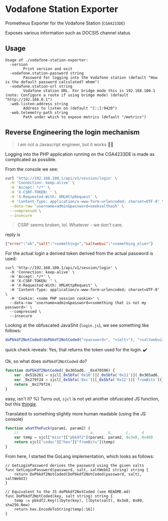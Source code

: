 # Vodafone Station Exporter
Prometheus Exporter for the Vodafone Station (`CGA4233DE`)

Exposes various information such as DOCSIS channel status.

## Usage
```
Usage of ./vodafone-station-exporter:
  -version
    	Print version and exit
  -vodafone.station-password string
    	Password for logging into the Vodafone station (default "How is the default password calculated? mhmm")
  -vodafone.station-url string
    	Vodafone station URL. For bridge mode this is 192.168.100.1 (note: Configure a route if using bridge mode) (default "http://192.168.0.1")
  -web.listen-address string
    	Address to listen on (default "[::]:9420")
  -web.telemetry-path string
    	Path under which to expose metrics (default "/metrics")
```


## Reverse Engineering the login mechanism
> I am not a Javascript engineer, but it works :man_shrugging:

Logging into the PHP application running on the CGA4233DE is made as complicated as possible.

From the console we see:
```bash
curl 'http://192.168.100.1/api/v1/session/login' \
  -H 'Connection: keep-alive' \
  -H 'Accept: */*' \
  -H 'X-CSRF-TOKEN: ' \
  -H 'X-Requested-With: XMLHttpRequest' \
  -H 'Content-Type: application/x-www-form-urlencoded; charset=UTF-8' \
  --data-raw 'username=admin&password=seeksalthash' \
  --compressed \
  --insecure
```

> CSRF seems broken, lol. Whatever - we don't care.

reply is
```json
{"error":"ok","salt":"<something>","saltwebui":"<something_else>"}
```

For the actual login a derived token derived from the actual password is used:
```
curl 'http://192.168.100.1/api/v1/session/login' \
  -H 'Connection: keep-alive' \
  -H 'Accept: */*' \
  -H 'X-CSRF-TOKEN: ' \
  -H 'X-Requested-With: XMLHttpRequest' \
  -H 'Content-Type: application/x-www-form-urlencoded; charset=UTF-8' \
  -H 'Cookie: <some PHP session cookie>' \
  --data-raw 'username=admin&password=<something that is not my password>' \
  --compressed \
  --insecure
```

Looking at the obfuscated JavaShit (`login.js`), we see something like follows:
```js
doPbkdf2NotCoded(doPbkdf2NotCoded("<password>", "<salt>"), "<saltwebui>")
```

quick check reveals: Yes, that returns the token used for the login. :heavy_check_mark:

Ok, so what does `doPbkdf2NotCoded` do?

```js
function doPbkdf2NotCoded(_0x365ad6, _0x470596) {
    var _0x51b261 = sjcl[_0x5bfa('0x10')][_0x5bfa('0x11')](_0x365ad6, _0x470596, 0x3e8, 0x80);
    var _0x279f24 = sjcl[_0x5bfa('0xc')][_0x5bfa('0x12')]['fromBits'](_0x51b261);
    return _0x279f24;
}
```
easy, isn't it? %)
Turns out, `sjcl` is not yet another obfuscated JS function, but this [thingie](https://github.com/bitwiseshiftleft/sjcl).

Translated to something slightly more human readable (using the JS console)
```js
function whatTheFuck(param1, param2) {
    //                                a,      b,      c,     d
    var temp = sjcl["misc"]["pbkdf2"](param1, param2, 0x3e8, 0x80)
    return sjcl["codec"]["hex"]["fromBits"](temp)
}
```

From here, I started the GoLang implementation, which looks as follows:
```golang
// GetLoginPassword derives the password using the given salts
func GetLoginPassword(password, salt, saltWebUI string) string {
    return DoPbkdf2NotCoded(DoPbkdf2NotCoded(password, salt), saltWebUI)
}

// Equivalent to the JS doPbkdf2NotCoded (see README.md) 
func DoPbkdf2NotCoded(key, salt string) string {
    temp := pbkdf2.Key([]byte(key), []byte(salt), 0x3e8, 0x80, sha256.New)
    return hex.EncodeToString(temp[:16])
}
```
